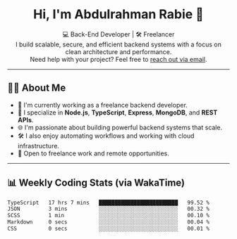 <h1 align="center">Hi, I'm Abdulrahman Rabie 👋</h1>

<p align="center">
  💻 Back-End Developer | 🛠️ Freelancer <br>
  I build scalable, secure, and efficient backend systems with a focus on clean architecture and performance. <br>
  Need help with your project? Feel free to <a href="mailto:abhishknads.work@gmail.com">reach out via email</a>.
</p>

---

## 🧑‍💻 About Me

- 🔭 I'm currently working as a freelance backend developer.
- 💬 I specialize in **Node.js**, **TypeScript**, **Express**, **MongoDB**, and **REST APIs**.
- 🌐 I'm passionate about building powerful backend systems that scale.
- 🛠️ I also enjoy automating workflows and working with cloud infrastructure.
- 🤝 Open to freelance work and remote opportunities.

---

## 📊 Weekly Coding Stats (via WakaTime)

<!--START_SECTION:waka-->

```txt
TypeScript   17 hrs 7 mins   █████████████████████████   99.52 %
JSON         3 mins          ░░░░░░░░░░░░░░░░░░░░░░░░░   00.32 %
SCSS         1 min           ░░░░░░░░░░░░░░░░░░░░░░░░░   00.10 %
Markdown     0 secs          ░░░░░░░░░░░░░░░░░░░░░░░░░   00.04 %
CSS          0 secs          ░░░░░░░░░░░░░░░░░░░░░░░░░   00.01 %
